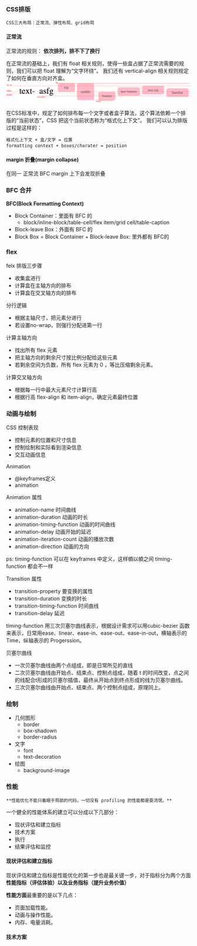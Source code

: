 ### CSS排版
    CSS三大布局：正常流、弹性布局、grid布局

#### 正常流
  正常流的规则： **依次排列，排不下了换行**

在正常流的基础上，我们有 float 相关规则，使得一些盒占据了正常流需要的规则，我们可以把 float 理解为“文字环绕”。
我们还有 vertical-align 相关规则规定了如何在垂直方向对齐盒。
![vertical-align](./vertical-align.png)

在CSS标准中，规定了如何排布每一个文字或者盒子算法，这个算法依赖一个排版的“当前状态”，CSS 把这个当前状态称为“格式化上下文”。
我们可以认为排版过程是这样的：

    格式化上下文 + 盒/文字 = 位置
    formatting context + boxes/charater = position

#### margin 折叠(margin collapse)
在同一 正常流 BFC margin 上下会发现折叠

### BFC 合并
  **BFC(Block Formatting Context)**
* Block Container：里面有 BFC 的
  * block/inline-block/table-cell/flex item/grid cell/table-caption
* Block-leave Box：外面有 BFC 的
* Block Box = Block Container + Block-leave Box: 里外都有 BFC的


### flex

felx 排版三步骤
* 收集盒进行
* 计算盒在主轴方向的排布
* 计算盒在交叉轴方向的排布

分行逻辑
* 根据主轴尺寸，把元素分进行
* 若设置no-wrap，则强行分配进第一行

计算主轴方向
* 找出所有 flex 元素
* 把主轴方向的剩余尺寸按比例分配给这些元素
* 若剩余空间为负数，所有 flex 元素为 0 ，等比压缩剩余元素。

计算交叉轴方向
* 根据每一行中最大元素尺寸计算行高
* 根据行高 flex-align 和 item-align，确定元素最终位置
  

### 动画与绘制
CSS 控制表现
* 控制元素的位置和尺寸信息
* 控制绘制和实际看到渲染信息
* 交互动画信息

Animation
* @keyframes定义
* animation

Animation 属性
* animation-name 时间曲线
* animation-duration 动画的时长
* animation-timing-function 动画的时间曲线
* animation-delay 动画开始的延迟
* animation-iteration-count 动画的播放次数
* animation-direction 动画的方向

ps: timing-function 可以在 keyframes 中定义，这样幁以幁之间 timing-function 都会不一样

Transition 属性
* transition-property 要变换的属性
* transition-duration 变换的时长
* transition-timing-function 时间曲线
* transition-delay 延迟

timing-function 用三次贝塞尔曲线表示，根据设计需求可以用cubic-bezier 函数来表示，日常用ease、linear、ease-in、ease-out、ease-in-out，横轴表示的Time，纵轴表示的 Progerssion。

贝塞尔曲线
* 一次贝塞尔曲线由两个点组成，即是日常所见的直线
* 二次贝塞尔曲线由开始点、结束点、控制点组成，随着 t 的时间改变，点之间的线配合t形成的贝塞尔插值，最终从开始点到终点形成的线为贝塞尔曲线。
* 三次贝塞尔曲线由开始点、结束点、两个控制点组成，原理同上。

### 绘制
* 几何图形
  * border
  * box-shadown
  * border-radius
* 文字
  * font
  * text-decoration
* 绘图
  * background-image

### 性能
    **性能优化不能只着眼于局部的代码，一切没有 profiling 的性能都是耍流氓。**

一个健全的性能体系的建立可以分成以下几部分：
* 现状评估和建立指标
* 技术方案
* 执行
* 结果评估和监控

#### 现状评估和建立指标
现状评估和建立指标是性能优化的第一步也是最关键一步，对于指标分为两个方面**性能指标（评估体验）**以及**业务指标（提升业务价值）**

**性能方面**最重要的是以下几点：
* 页面加载性能。
* 动画与操作性能。
* 内存、电量消耗。

#### 技术方案


